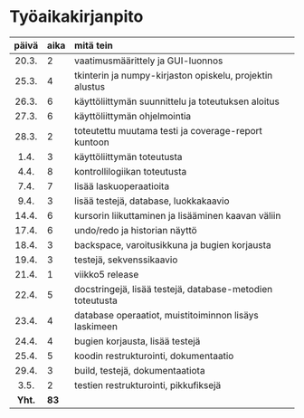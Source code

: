 # Työaikakirjanpito

| päivä | aika | mitä tein  |
| :----:|:-----| :-----|
| 20.3. | 2    | vaatimusmäärittely ja GUI-luonnos |
| 25.3. | 4    | tkinterin ja numpy-kirjaston opiskelu, projektin alustus |
| 26.3. | 6    | käyttöliittymän suunnittelu ja toteutuksen aloitus |
| 27.3. | 6    | käyttöliittymän ohjelmointia |
| 28.3. | 2    | toteutettu muutama testi ja coverage-report kuntoon |
| 1.4.  | 3    | käyttöliittymän toteutusta |
| 4.4.  | 8    | kontrollilogiikan toteutusta |
| 7.4.  | 7    | lisää laskuoperaatioita |
| 9.4.  | 3    | lisää testejä, database, luokkakaavio |
| 14.4. | 6    | kursorin liikuttaminen ja lisääminen kaavan väliin |
| 17.4. | 6    | undo/redo ja historian näyttö |
| 18.4. | 3    | backspace, varoitusikkuna ja bugien korjausta |
| 19.4. | 3    | testejä, sekvenssikaavio |
| 21.4. | 1    | viikko5 release |
| 22.4. | 5    | docstringejä, lisää testejä, database-metodien toteutusta |
| 23.4. | 4    | database operaatiot, muistitoiminnon lisäys laskimeen |
| 24.4. | 4    | bugien korjausta, lisää testejä |
| 25.4. | 5    | koodin restrukturointi, dokumentaatio |
| 29.4. | 3    | build, testejä, dokumentaatiota |
| 3.5.  | 2    | testien restrukturointi, pikkufiksejä |
| **Yht.** | **83** | |
